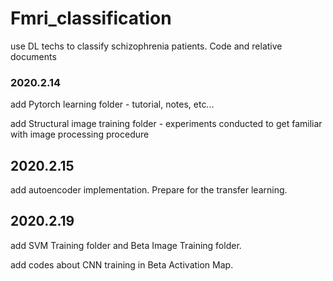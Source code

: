 # Fmri_classification
use DL techs to classify schizophrenia patients. Code and relative documents



### 2020.2.14

add Pytorch learning folder - tutorial, notes, etc...

add Structural image training folder - experiments conducted to get familiar with image processing procedure



## 2020.2.15

add autoencoder implementation. Prepare for the transfer learning.



## 2020.2.19

add SVM Training folder and  Beta Image Training folder.

add codes about CNN training in Beta Activation Map.